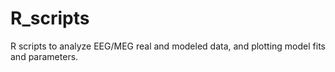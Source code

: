 # R_scripts
R scripts to analyze EEG/MEG real and modeled data, and plotting model fits and parameters.
